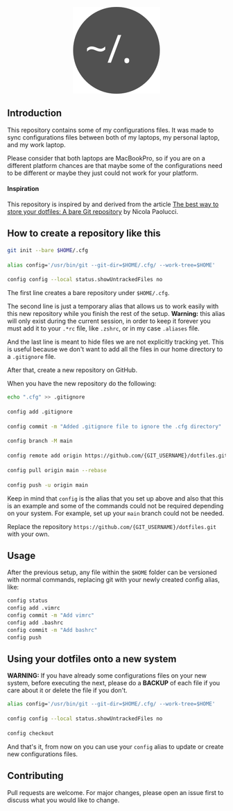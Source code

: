 <p align="center"><img src="https://raw.githubusercontent.com/jorgecortesdev/dotfiles/main/.github/dotfiles-logo.svg" alt="Logo Laravel Sail"></p>

## Introduction

This repository contains some of my configurations files. It was made to sync configurations files between both of my laptops, my personal laptop, and my work laptop.

Please consider that both laptops are MacBookPro, so if you are on a different platform chances are that maybe some of the configurations need to be different or maybe they just could not work for your platform.

#### Inspiration

This repository is inspired by and derived from the article [The best way to store your dotfiles: A bare Git repository](https://www.atlassian.com/git/tutorials/dotfiles) by Nicola Paolucci.

## How to create a repository like this

```bash
git init --bare $HOME/.cfg

alias config='/usr/bin/git --git-dir=$HOME/.cfg/ --work-tree=$HOME'

config config --local status.showUntrackedFiles no
```

The first line creates a bare repository under `$HOME/.cfg`.

The second line is just a temporary alias that allows us to work easily with this new repository while you finish the rest of the setup. **Warning:** this alias will only exist during the current session, in order to keep it forever you must add it to your `.*rc` file, like `.zshrc`, or in my case `.aliases` file.

And the last line is meant to hide files we are not explicitly tracking yet. This is useful because we don't want to add all the files in our home directory to a `.gitignore` file.

After that, create a new repository on GitHub.

When you have the new repository do the following:

```bash
echo ".cfg" >> .gitignore

config add .gitignore

config commit -m "Added .gitignore file to ignore the .cfg directory"

config branch -M main

config remote add origin https://github.com/{GIT_USERNAME}/dotfiles.git

config pull origin main --rebase

config push -u origin main
```

Keep in mind that `config` is the alias that you set up above and also that this is an example and some of the commands could not be required depending on your system. For example, set up your `main` branch could not be needed.

Replace the repository `https://github.com/{GIT_USERNAME}/dotfiles.git` with your own.

## Usage

After the previous setup, any file within the `$HOME` folder can be versioned with normal commands, replacing git with your newly created config alias, like:

```bash
config status
config add .vimrc
config commit -m "Add vimrc"
config add .bashrc
config commit -m "Add bashrc"
config push
```

## Using your dotfiles onto a new system

**WARNING:** If you have already some configurations files on your new system, before executing the next, please do a **BACKUP** of each file if you care about it or delete the file if you don't.

```bash
alias config='/usr/bin/git --git-dir=$HOME/.cfg/ --work-tree=$HOME'

config config --local status.showUntrackedFiles no

config checkout
```

And that's it, from now on you can use your `config` alias to update or create new configurations files.

## Contributing
Pull requests are welcome. For major changes, please open an issue first to discuss what you would like to change.
